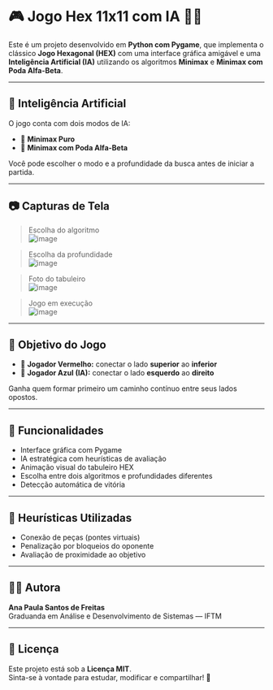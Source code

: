 # 🎮 Jogo Hex 11x11 com IA 🔷🔴

Este é um projeto desenvolvido em **Python com Pygame**, que implementa o clássico **Jogo Hexagonal (HEX)** com uma interface gráfica amigável e uma **Inteligência Artificial (IA)** utilizando os algoritmos **Minimax** e **Minimax com Poda Alfa-Beta**.

---

## 🧠 Inteligência Artificial

O jogo conta com dois modos de IA:

- 🔹 **Minimax Puro**  
- 🔸 **Minimax com Poda Alfa-Beta**

Você pode escolher o modo e a profundidade da busca antes de iniciar a partida.

---

## 📷 Capturas de Tela

> Escolha do algoritmo  
![image](https://github.com/user-attachments/assets/d16b2799-e750-43ac-94a3-a0e589183d70)

> Escolha da profundidade  
![image](https://github.com/user-attachments/assets/cec2f675-74db-452c-b7e1-947ad8cb1ae2)

> Foto do tabuleiro  
![image](https://github.com/user-attachments/assets/75bfbd12-020c-42d5-8d0a-3ac242dc48b7)

> Jogo em execução  
![image](https://github.com/user-attachments/assets/bc42746c-dbd4-4c7b-aa8f-23735b30eb18)

---

## 🎯 Objetivo do Jogo

- 🔴 **Jogador Vermelho:** conectar o lado **superior** ao **inferior**
- 🔵 **Jogador Azul (IA):** conectar o lado **esquerdo** ao **direito**

Ganha quem formar primeiro um caminho contínuo entre seus lados opostos.

---

## 🧩 Funcionalidades

- Interface gráfica com Pygame
- IA estratégica com heurísticas de avaliação
- Animação visual do tabuleiro HEX
- Escolha entre dois algoritmos e profundidades diferentes
- Detecção automática de vitória

---

## 🧠 Heurísticas Utilizadas

- Conexão de peças (pontes virtuais)
- Penalização por bloqueios do oponente
- Avaliação de proximidade ao objetivo

---

## 👩‍💻 Autora

**Ana Paula Santos de Freitas**  
Graduanda em Análise e Desenvolvimento de Sistemas — IFTM

---

## 📄 Licença

Este projeto está sob a **Licença MIT**.  
Sinta-se à vontade para estudar, modificar e compartilhar! 🚀


